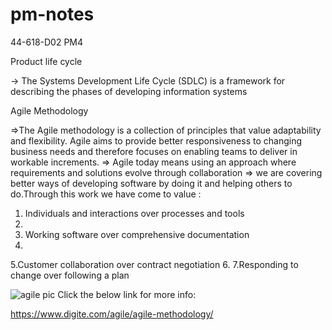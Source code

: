 
# pm-notes
44-618-D02 PM4

Product life cycle

-> The Systems Development Life Cycle (SDLC) is a framework for describing the phases of developing information systems

Agile Methodology


=>The Agile methodology is a collection of principles that value adaptability and flexibility. Agile  aims to provide better responsiveness to changing business needs and therefore focuses on enabling teams to deliver in workable increments.
=> Agile today means using an approach where requirements and solutions evolve through collaboration
=> we are covering better ways of developing software by doing it and helping others to do.Through this work we have come to value :
  1. Individuals and interactions over processes and tools
  2. 
  3. Working software over comprehensive documentation
  4. 
  5.Customer collaboration over contract negotiation
  6. 
  7.Responding to change over following a plan

  ![agile pic](https://user-images.githubusercontent.com/73435520/118069069-1c242180-b369-11eb-95d7-eaef3d5bcc50.png)
Click the below link for more info:

https://www.digite.com/agile/agile-methodology/

